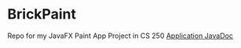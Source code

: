 # BrickPaint
 Repo for my JavaFX Paint App Project in CS 250
[Application JavaDoc](https://mattget.github.io/PaintJavaDocs/com.example.brickpaint/module-summary.html "BrickPaint JavaDoc")
